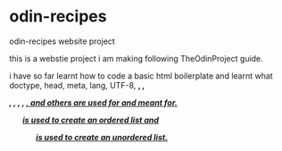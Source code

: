 # odin-recipes
odin-recipes website project

this is a webstie project i am making following TheOdinProject guide.

i have so far learnt how to code a basic html boilerplate and learnt what
doctype, head, meta, lang, UTF-8, <strong>, <em>, <p>, <body>, <h1-6>, <img>,
<a href>, and others are used for and meant for.

<ol> is used to create an ordered list and <ul> is used to create an unordered list.